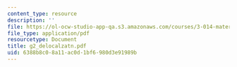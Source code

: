 ```yaml
---
content_type: resource
description: ''
file: https://ol-ocw-studio-app-qa.s3.amazonaws.com/courses/3-014-materials-laboratory-fall-2006/6388b8c08a11ac0d1bf6980d3e91989b_g2_delocalzatn.pdf
file_type: application/pdf
resourcetype: Document
title: g2_delocalzatn.pdf
uid: 6388b8c0-8a11-ac0d-1bf6-980d3e91989b
---
```

